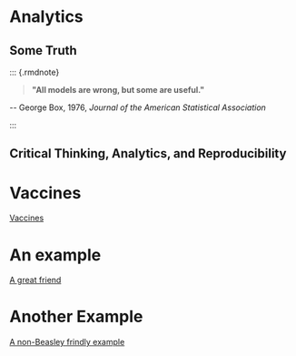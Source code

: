 # Analytics

## Some Truth

::: {.rmdnote} 

>**"All models are wrong, but some are useful."**

-- George Box, 1976, *Journal of the American Statistical Association*

:::


## Critical Thinking, Analytics, and Reproducibility


# Vaccines

[Vaccines](https://www.ncbi.nlm.nih.gov/pmc/articles/PMC5789217/)

# An example

[A great friend](https://gobluehose.com/news/2023/2/1/bevy-of-newcomers-join-pc-football-program-on-national-signing-day.aspx) 


# Another Example

[A non-Beasley frindly example](https://doctors.prismahealth.org/provider/Megan+Malone+Schellinger/992715)
